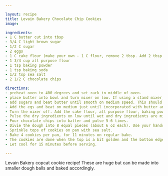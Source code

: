 ```yaml
---

layout: recipe
title: Levain Bakery Chocolate Chip Cookies
image: 

ingredients:
- 1 C butter cut into tbsp
- 3/4 C light brown sugar
- 1/2 C sugar
- 2 eggs
- 1 C cake flour (make your own - 1 C flour, remove 2 tbsp. Add 2 tbsp corn starch)
- 1 3/4 cup all purpose flour
- 1 tsp baking powder
- 1 tsp baking soda
- 1/2 tsp sea salt
- 2 1/2 C chocolate chips

directions:
- preheat oven to 400 degrees and set rack in middle of oven.
- place butter into bowl and turn mixer on low. If using a stand mixer, use paddle attachment.
- add sugars and beat butter until smooth on medium speed. This should take about 1 minute.
- Add the egs and beat on medium just until incorporated with butter and sugars, 30 seconds.
- Turn the mixer off. Add the cake flour, all purpose flour, baking powder, baking soda and salt. 
- Pulse the dry ingredients on low until wet and dry ingredients are mixed together.
- Pour chocolate chips into batter and pulse 5-6 times. 
- Divie the dough into 8 equal pieces (about 6 oz each). Use your hands to shape cookies. Do not use a cookie scoop. The cookies are meant to be roughly shaped. Do not flatten the dough.
- Sprinkle tops of cookies on pan with sea salt. 
- Bake 4 cookies per pan, for 11 minutes on regular bake.
- The cookies are done when the top is a bit golden and the bottom edge is golden. 
- Let cool for 15 minutes before serving.

---
```

Levain Bakery copcat cookie recipe! These are huge but can be made into smaller dough balls and baked accordingly.